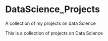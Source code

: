 # DataScience_Projects
A collection of my projects on data Science

This is a collection of projects on Data Science
